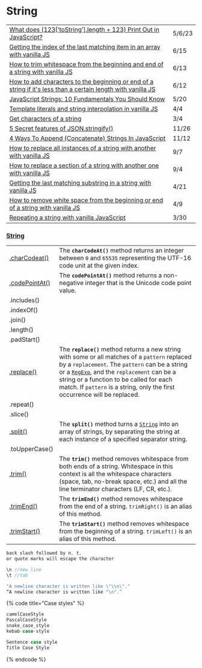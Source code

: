 # String

|                                                                                                                                                                                                                                                       |        |
| ----------------------------------------------------------------------------------------------------------------------------------------------------------------------------------------------------------------------------------------------------- | ------ |
| [What does (123\[‘toString’\].length + 123) Print Out in JavaScript?](https://fatfish.medium.com/what-does-123-tostring-length-123-print-out-in-javascript-32646bbb8f87)                                                                              | 5/6/23 |
| [Getting the index of the last matching item in an array with vanilla JS](https://gomakethings.com/getting-the-index-of-the-last-matching-item-in-an-array-with-vanilla-js/)                                                                          | 6/15   |
| [How to trim whitespace from the beginning and end of a string with vanilla JS](https://gomakethings.com/how-to-trim-whitespace-from-the-beginning-and-end-of-a-string-with-vanilla-js/)                                                              | 6/13   |
| [How to add characters to the beginning or end of a string if it's less than a certain length with vanilla JS](https://gomakethings.com/how-to-add-characters-to-the-beginning-or-end-of-a-string-if-its-less-than-a-certain-length-with-vanilla-js/) | 6/12   |
| [JavaScript Strings: 10 Fundamentals You Should Know](https://medium.com/dailyjs/javascript-strings-10-fundamentals-you-should-know-d29e6e5f3a1a)                                                                                                     | 5/20   |
| [Template literals and string interpolation in vanilla JS](https://gomakethings.com/template-literals-and-string-interpolation-in-vanilla-js/)                                                                                                        | 4/4    |
| [Get characters of a string](https://getfrontend.tips/get-characters-of-a-string.html)                                                                                                                                                                | 3/4    |
| [5 Secret features of JSON.stringify()](https://medium.com/javascript-in-plain-english/5-secret-features-of-json-stringify-c699340f9f27)                                                                                                              | 11/26  |
| [4 Ways To Append (Concatenate) Strings In JavaScript](https://medium.com/javascript-in-plain-english/how-to-append-concatenate-strings-in-javascript-a-few-different-ways-e1d5a97f4503)                                                              | 11/12  |
| [How to replace all instances of a string with another with vanilla JS](https://gomakethings.com/how-to-replace-all-instances-of-a-string-with-another-with-vanilla-js/?mc\_cid=376b7ffb17\&mc\_eid=\[UNIQID])                                        | 9/7    |
| [How to replace a section of a string with another one with vanilla JS](https://gomakethings.com/how-to-replace-a-section-of-a-string-with-another-one-with-vanilla-js/?mc\_cid=251eb9b3cc\&mc\_eid=\[UNIQID])                                        | 9/4    |
| [Getting the last matching substring in a string with vanilla JS](https://gomakethings.com/getting-the-last-matching-substring-in-a-string-with-vanilla-js/?mc\_cid=1bcacccb54\&mc\_eid=\[UNIQID])                                                    | 4/21   |
| [How to remove white space from the beginning or end of a string with vanilla JS](https://gomakethings.com/how-to-remove-white-space-from-the-beginning-or-end-of-a-string-with-vanilla-js/?mc\_cid=9d68dee46f\&mc\_eid=\[UNIQID])                    | 4/9    |
| [Repeating a string with vanilla JavaScript](https://gomakethings.com/repeating-a-string-with-vanilla-javascript/?mc\_cid=488e8f4357\&mc\_eid=\[UNIQID])                                                                                              | 3/30   |

### [String](https://developer.mozilla.org/en-US/docs/Web/JavaScript/Reference/Global\_Objects/String)

|                                                                                                                        |                                                                                                                                                                                                                                                                                                                                                                                                                      |
| ---------------------------------------------------------------------------------------------------------------------- | -------------------------------------------------------------------------------------------------------------------------------------------------------------------------------------------------------------------------------------------------------------------------------------------------------------------------------------------------------------------------------------------------------------------- |
| [.charCodeat()](https://developer.mozilla.org/en-US/docs/Web/JavaScript/Reference/Global\_Objects/String/charCodeAt)   | The **`charCodeAt()`** method returns an integer between `0` and `65535` representing the UTF-16 code unit at the given index.                                                                                                                                                                                                                                                                                       |
| [.codePointAt()](https://developer.mozilla.org/en-US/docs/Web/JavaScript/Reference/Global\_Objects/String/codePointAt) | The **`codePointAt()`** method returns a non-negative integer that is the Unicode code point value.                                                                                                                                                                                                                                                                                                                  |
| .includes()                                                                                                            |                                                                                                                                                                                                                                                                                                                                                                                                                      |
| .indexOf()                                                                                                             |                                                                                                                                                                                                                                                                                                                                                                                                                      |
| .join()                                                                                                                |                                                                                                                                                                                                                                                                                                                                                                                                                      |
| .length()                                                                                                              |                                                                                                                                                                                                                                                                                                                                                                                                                      |
| .padStart()                                                                                                            |                                                                                                                                                                                                                                                                                                                                                                                                                      |
| [.replace()](https://developer.mozilla.org/en-US/docs/Web/JavaScript/Reference/Global\_Objects/String/replace)         | The **`replace()`** method returns a new string with some or all matches of a `pattern` replaced by a `replacement`. The `pattern` can be a string or a [`RegExp`](https://developer.mozilla.org/en-US/docs/Web/JavaScript/Reference/Global\_Objects/RegExp), and the `replacement` can be a string or a function to be called for each match. If `pattern` is a string, only the first occurrence will be replaced. |
| .repeat()                                                                                                              |                                                                                                                                                                                                                                                                                                                                                                                                                      |
| .slice()                                                                                                               |                                                                                                                                                                                                                                                                                                                                                                                                                      |
| [.split()](https://developer.mozilla.org/en-US/docs/Web/JavaScript/Reference/Global\_Objects/String/split)             | The **`split()`** method turns a [`String`](https://developer.mozilla.org/en-US/docs/Web/JavaScript/Reference/Global\_Objects/String) into an array of strings, by separating the string at each instance of a specified separator string.                                                                                                                                                                           |
| .toUpperCase()                                                                                                         |                                                                                                                                                                                                                                                                                                                                                                                                                      |
| [.trim()](https://developer.mozilla.org/en-US/docs/Web/JavaScript/Reference/Global\_Objects/String/Trim)               | The **`trim()`** method removes whitespace from both ends of a string. Whitespace in this context is all the whitespace characters (space, tab, no-break space, etc.) and all the line terminator characters (LF, CR, etc.).                                                                                                                                                                                         |
| [.trimEnd()](https://developer.mozilla.org/en-US/docs/Web/JavaScript/Reference/Global\_Objects/String/trimEnd)         | The **`trimEnd()`** method removes whitespace from the end of a string. `trimRight()` is an alias of this method.                                                                                                                                                                                                                                                                                                    |
| [.trimStart()](https://developer.mozilla.org/en-US/docs/Web/JavaScript/Reference/Global\_Objects/String/trimStart)     | The **`trimStart()`** method removes whitespace from the beginning of a string. `trimLeft()` is an alias of this method.                                                                                                                                                                                                                                                                                             |

```javascript
back slash followed by n, t, 
or quote marks will escape the character

\n //new line
\t //tab

"A newline character is written like \"\\n\"."
“A newline character is written like "\n".”
```

{% code title="Case styles" %}
```javascript
camelCaseStyle
PascalCaseStyle
snake_case_style
kebab-case-style

Sentence case style
Title Case Style
```
{% endcode %}
